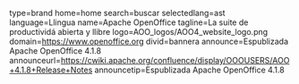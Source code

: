 type=brand
home=home
search=buscar
selectedlang=ast
language=Llingua
name=Apache OpenOffice
tagline=La suite de productividá abierta y llibre
logo=AOO_logos/AOO4_website_logo.png
domain=https://www.openoffice.org
divid=bannera
announce=Espublizada Apache OpenOffice 4.1.8
announceurl=https://cwiki.apache.org/confluence/display/OOOUSERS/AOO+4.1.8+Release+Notes
announcetip=Espublizada Apache OpenOffice 4.1.8
~~~~~~
